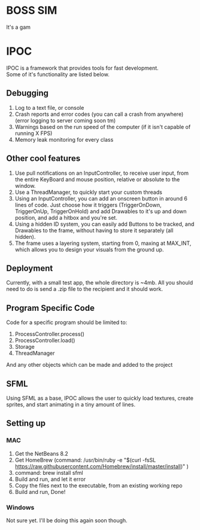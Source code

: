 # BOSS SIM #

It's a gam

# IPOC #

IPOC is a framework that provides tools for fast development.  
Some of it's functionality are listed below.

## Debugging ##
1. Log to a text file, or console
2. Crash reports and error codes (you can call a crash from anywhere) (error logging to server coming soon tm)
3. Warnings based on the run speed of the computer (if it isn't capable of running X FPS)
4. Memory leak monitoring for every class

## Other cool features ##
1. Use pull notifications on an InputController, to receive user input, from the entire KeyBoard and mouse position, relative or absolute to the window.
2. Use a ThreadManager, to quickly start your custom threads
3. Using an InputController, you can add an onscreen button in around 6 lines of code. Just choose how it triggers (TriggerOnDown, TriggerOnUp, TriggerOnHold) and add Drawables to it's up and down position, and add a hitbox and you're set.
4. Using a hidden ID system, you can easily add Buttons to be tracked, and Drawables to the frame, without having to store it separately (all hidden).
5. The frame uses a layering system, starting from 0, maxing at MAX_INT, which allows you to design your visuals from the ground up.

## Deployment ##
Currently, with a small test app, the whole directory is ~4mb.
All you should need to do is send a .zip file to the recipient and it should work.

## Program Specific Code ##
Code for a specific program should be limited to:

1. ProcessController.process()
2. ProcessController.load()
3. Storage
4. ThreadManager

And any other objects which can be made and added to the project

## SFML ##
Using SFML as a base, IPOC allows the user to quickly load textures, create sprites, and start animating in a tiny amount of lines.

## Setting up ##
### MAC ###
1. Get the NetBeans 8.2
2. Get HomeBrew (command: /usr/bin/ruby -e "$(curl -fsSL https://raw.githubusercontent.com/Homebrew/install/master/install)" )
3. command: brew install sfml
4. Build and run, and let it error
5. Copy the files next to the executable, from an existing working repo
6. Build and run, Done!
### Windows ###
Not sure yet. I'll be doing this again soon though.